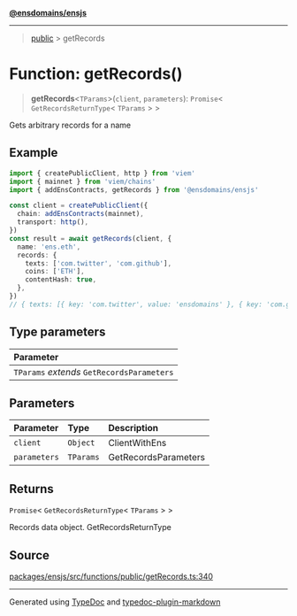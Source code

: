 [**@ensdomains/ensjs**](../README.md)

---

> [public](README.md) > getRecords

# Function: getRecords()

> **getRecords**\<`TParams`\>(`client`, `parameters`): `Promise`\< `GetRecordsReturnType`\< `TParams` \> \>

Gets arbitrary records for a name

## Example

```ts
import { createPublicClient, http } from 'viem'
import { mainnet } from 'viem/chains'
import { addEnsContracts, getRecords } from '@ensdomains/ensjs'

const client = createPublicClient({
  chain: addEnsContracts(mainnet),
  transport: http(),
})
const result = await getRecords(client, {
  name: 'ens.eth',
  records: {
    texts: ['com.twitter', 'com.github'],
    coins: ['ETH'],
    contentHash: true,
  },
})
// { texts: [{ key: 'com.twitter', value: 'ensdomains' }, { key: 'com.github', value: 'ensdomains' }], coins: [{ id: 60, name: 'ETH', value: '0xFe89cc7aBB2C4183683ab71653C4cdc9B02D44b7' }], contentHash: { protocolType: 'ipns', decoded: 'k51qzi5uqu5djdczd6zw0grmo23j2vkj9uzvujencg15s5rlkq0ss4ivll8wqw' } }
```

## Type parameters

| Parameter                                  |
| :----------------------------------------- |
| `TParams` _extends_ `GetRecordsParameters` |

## Parameters

| Parameter    | Type      | Description          |
| :----------- | :-------- | :------------------- |
| `client`     | `Object`  | ClientWithEns        |
| `parameters` | `TParams` | GetRecordsParameters |

## Returns

`Promise`\< `GetRecordsReturnType`\< `TParams` \> \>

Records data object. GetRecordsReturnType

## Source

[packages/ensjs/src/functions/public/getRecords.ts:340](https://github.com/ensdomains/ensjs-v3/blob/278f5349/packages/ensjs/src/functions/public/getRecords.ts#L340)

---

Generated using [TypeDoc](https://typedoc.org/) and [typedoc-plugin-markdown](https://www.npmjs.com/package/typedoc-plugin-markdown)
